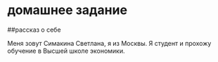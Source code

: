 # домашнее задание

##рассказ о себе 

Меня зовут Симакина Светлана, я из Москвы. Я студент и прохожу обучение в Высшей школе экономики.
